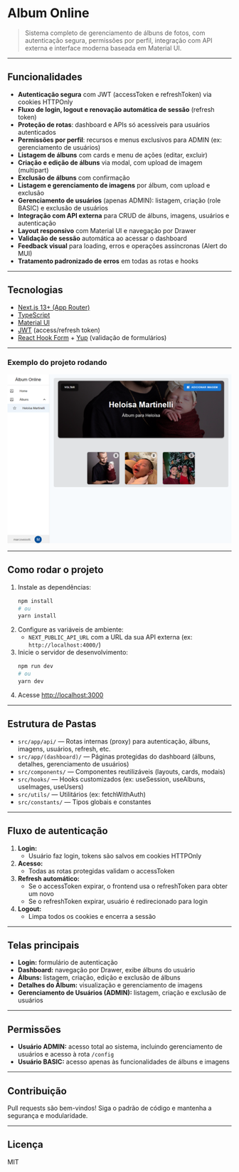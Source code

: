 # Album Online

> Sistema completo de gerenciamento de álbuns de fotos, com autenticação segura, permissões por perfil, integração com API externa e interface moderna baseada em Material UI.

---

## Funcionalidades

- **Autenticação segura** com JWT (accessToken e refreshToken) via cookies HTTPOnly
- **Fluxo de login, logout e renovação automática de sessão** (refresh token)
- **Proteção de rotas**: dashboard e APIs só acessíveis para usuários autenticados
- **Permissões por perfil**: recursos e menus exclusivos para ADMIN (ex: gerenciamento de usuários)
- **Listagem de álbuns** com cards e menu de ações (editar, excluir)
- **Criação e edição de álbuns** via modal, com upload de imagem (multipart)
- **Exclusão de álbuns** com confirmação
- **Listagem e gerenciamento de imagens** por álbum, com upload e exclusão
- **Gerenciamento de usuários** (apenas ADMIN): listagem, criação (role BASIC) e exclusão de usuários
- **Integração com API externa** para CRUD de álbuns, imagens, usuários e autenticação
- **Layout responsivo** com Material UI e navegação por Drawer
- **Validação de sessão** automática ao acessar o dashboard
- **Feedback visual** para loading, erros e operações assíncronas (Alert do MUI)
- **Tratamento padronizado de erros** em todas as rotas e hooks

---

## Tecnologias

- [Next.js 13+ (App Router)](https://nextjs.org/)
- [TypeScript](https://www.typescriptlang.org/)
- [Material UI](https://mui.com/)
- [JWT](https://jwt.io/) (access/refresh token)
- [React Hook Form](https://react-hook-form.com/) + [Yup](https://github.com/jquense/yup) (validação de formulários)

---

### Exemplo do projeto rodando

![Album Online - Dashboard](public/screenshot.png)

---

## Como rodar o projeto

1. Instale as dependências:
   ```bash
   npm install
   # ou
   yarn install
   ```
2. Configure as variáveis de ambiente:
   - `NEXT_PUBLIC_API_URL` com a URL da sua API externa (ex: `http://localhost:4000/`)
3. Inicie o servidor de desenvolvimento:
   ```bash
   npm run dev
   # ou
   yarn dev
   ```
4. Acesse [http://localhost:3000](http://localhost:3000)

---

## Estrutura de Pastas

- `src/app/api/` — Rotas internas (proxy) para autenticação, álbuns, imagens, usuários, refresh, etc.
- `src/app/(dashboard)/` — Páginas protegidas do dashboard (álbuns, detalhes, gerenciamento de usuários)
- `src/components/` — Componentes reutilizáveis (layouts, cards, modais)
- `src/hooks/` — Hooks customizados (ex: useSession, useAlbuns, useImages, useUsers)
- `src/utils/` — Utilitários (ex: fetchWithAuth)
- `src/constants/` — Tipos globais e constantes

---

## Fluxo de autenticação

1. **Login:**
   - Usuário faz login, tokens são salvos em cookies HTTPOnly
2. **Acesso:**
   - Todas as rotas protegidas validam o accessToken
3. **Refresh automático:**
   - Se o accessToken expirar, o frontend usa o refreshToken para obter um novo
   - Se o refreshToken expirar, usuário é redirecionado para login
4. **Logout:**
   - Limpa todos os cookies e encerra a sessão

---

## Telas principais

- **Login:** formulário de autenticação
- **Dashboard:** navegação por Drawer, exibe álbuns do usuário
- **Álbuns:** listagem, criação, edição e exclusão de álbuns
- **Detalhes do Álbum:** visualização e gerenciamento de imagens
- **Gerenciamento de Usuários (ADMIN):** listagem, criação e exclusão de usuários

---

## Permissões

- **Usuário ADMIN:** acesso total ao sistema, incluindo gerenciamento de usuários e acesso à rota `/config`
- **Usuário BASIC:** acesso apenas às funcionalidades de álbuns e imagens

---

## Contribuição

Pull requests são bem-vindos! Siga o padrão de código e mantenha a segurança e modularidade.

---

## Licença

MIT
